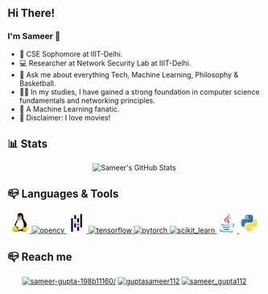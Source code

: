 ## **Hi There!**
### **I'm Sameer 👋**

- 📖 CSE Sophomore at IIIT-Delhi.
- 💻 Researcher at Network Security Lab at IIIT-Delhi.
- 💬 Ask me about everything Tech, Machine Learning, Philosophy & Basketball.
- 👨‍💻 In my studies, I have gained a strong foundation in computer science fundamentals and networking principles.
- 🤖 A Machine Learning fanatic.
- 🎥 Disclaimer: I love movies!

## **📊 Stats**
 <div align="center">
  <div>
    <img alt="Sameer's GitHub Stats" src="https://github-readme-stats.vercel.app/api?username=guptasameer112&hide=stars&count_private=true&show_icons=true&theme=radical" />
  </div>
</div>

## **📪 Languages & Tools**
<p align="center"> 
    <a href="https://www.linux.org/" target="_blank" rel="noreferrer"> <img src="https://raw.githubusercontent.com/devicons/devicon/master/icons/linux/linux-original.svg" alt="linux" width="40" height="40"/> </a>
    <a href="https://opencv.org/" target="_blank" rel="noreferrer"> <img src="https://www.vectorlogo.zone/logos/opencv/opencv-icon.svg" alt="opencv" width="40" height="40"/> </a>
    <a href="https://pandas.pydata.org/" target="_blank" rel="noreferrer"> <img src="https://raw.githubusercontent.com/devicons/devicon/2ae2a900d2f041da66e950e4d48052658d850630/icons/pandas/pandas-original.svg" alt="pandas" width="40" height="40"/> </a>
    <a href="https://www.tensorflow.org" target="_blank" rel="noreferrer"> <img src="https://www.vectorlogo.zone/logos/tensorflow/tensorflow-icon.svg" alt="tensorflow" width="40" height="40"/> </a>
    <a href="https://pytorch.org/" target="_blank" rel="noreferrer"> <img src="https://www.vectorlogo.zone/logos/pytorch/pytorch-icon.svg" alt="pytorch" width="40" height="40"/> </a>
    <a href="https://scikit-learn.org/" target="_blank" rel="noreferrer"> <img src="https://upload.wikimedia.org/wikipedia/commons/0/05/Scikit_learn_logo_small.svg" alt="scikit_learn" width="40" height="40"/> </a>
    <a href="https://www.java.com" target="_blank" rel="noreferrer"> <img src="https://raw.githubusercontent.com/devicons/devicon/master/icons/java/java-original.svg" alt="java" width="40" height="40"/> </a>
    <a href="https://www.python.org" target="_blank" rel="noreferrer"> <img src="https://raw.githubusercontent.com/devicons/devicon/master/icons/python/python-original.svg" alt="python" width="40" height="40"/> </a>
</p>


## **📪 Reach me**

<p align="center">
    <a href="https://linkedin.com/in/sameer-gupta-198b11160/" target="blank"><img align="center" src="https://raw.githubusercontent.com/rahuldkjain/github-profile-readme-generator/master/src/images/icons/Social/linked-in-alt.svg" alt="sameer-gupta-198b11160/" height="30" width="40" /></a>
    <a href="https://twitter.com/guptasameer112" target="blank"><img align="center" src="https://raw.githubusercontent.com/rahuldkjain/github-profile-readme-generator/master/src/images/icons/Social/twitter.svg" alt="guptasameer112" height="30" width="40" /></a>
    <a href="https://twitter.com/sameer_gupta112" target="blank"><img align="center" src="https://raw.githubusercontent.com/rahuldkjain/github-profile-readme-generator/master/src/images/icons/Social/instagram.svg" alt="sameer_gupta112" height="30" width="40" /></a>
    
</p>

<!---
guptasameer112/guptasameer112 is a ✨ special ✨ repository because its `README.md` (this file) appears on your GitHub profile.
You can click the Preview link to take a look at your changes.
--->

